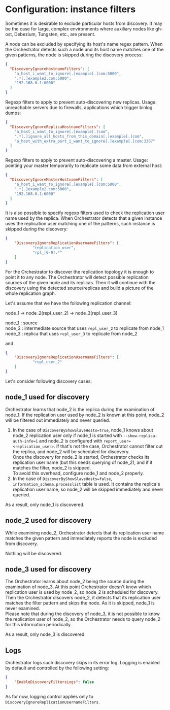 # Configuration: instance filters

Sometimes it is desirable to exclude particular hosts from discovery.
It may be the case for large, complex environments where auxiliary nodes like gh-ost, Debezium, Tungsten, etc., are present.

A node can be excluded by specifying its host's name regex pattern. When the Orchestrator detects such a node and its host name matches one of the given patterns, the node is skipped during the discovery process:

```json
{
  "DiscoveryIgnoreHostnameFilters": [
    "a_host_i_want_to_ignore[.]example[.]com:5000",
    ".*[.]example2.com:5000",
    "192.168.0.1:6000"
  ]
}
```

Regexp filters to apply to prevent auto-discovering new replicas. Usage: unreachable servers due to firewalls, applications which trigger binlog dumps:

```json
{
  "DiscoveryIgnoreReplicaHostnameFilters": [
    "a_host_i_want_to_ignore[.]example[.]com",
    ".*[.]ignore_all_hosts_from_this_domain[.]example[.]com",
    "a_host_with_extra_port_i_want_to_ignore[.]example[.]com:3307"
  ]
}
```

Regexp filters to apply to prevent auto-discovering a master. Usage: pointing your master temporarily to replicate some data from external host:

```json
{
  "DiscoveryIgnoreMasterHostnameFilters": [
    "a_host_i_want_to_ignore[.]example[.]com:5000",
    ".*[.]example2.com:5000",
    "192.168.0.1:6000"
  ]
}
```

It is also possible to specify regexp filters used to check the replication user name used by the replica. When Orchestrator detects that a given instance uses the replication user matching one of the patterns, such instance is skipped during the discovery:

```json
{
    "DiscoveryIgnoreReplicationUsernameFilters": [
            "replication_user",
            "rpl_[0-9].*"
    ]
}
```
For the Orchestrator to discover the replication topology it is enough to point it to any node. The Orchestrator will detect possible replication sources of the given node and its replicas. Then it will continue with the discovery using the detected source/replicas and build a picture of the whole replication graph.

Let's assume that we have the following replication channel:

node_1 -> node_2(repl_user_2) -> node_3(repl_user_3)

node_1 : source\
node_2 : intermediate source that uses `repl_user_2` to replicate from node_1\
node_3 : replica that uses `repl_user_3` to replicate from node_2

and
```json
{
    "DiscoveryIgnoreReplicationUsernameFilters": [
            "repl_user_2"
    ]
}
```

Let's consider following discovery cases:

## node_1 used for discovery
Orchestrator learns that node_2 is the replica during the examination of node_1. If the replication user used by node_2 is known at this point, node_2 will be filtered out immediately and never queried.
1. In the case of `DiscoverByShowSlaveHosts=true`, node_1 knows about node_2 replication user only if node_1 is started with `--show-replica-auth-info=1` and node_2 is configured with `report_user=<replication_user>`. If that's not the case, Orchestrator cannot filter out the replica, and node_2 will be scheduled for discovery.\
Once the discovery for node_2 is started, Orchestrator checks its replication user name (but this needs querying of node_2), and if it matches the filter, node_2 is skipped.\
To avoid this overhead, configure node_1 and node_2 properly.
2. In the case of `DiscoverByShowSlaveHosts=false`, `information_schema.processlist` table is used. It contains the replica's replication user name, so node_2 will be skipped immediately and never queried.

As a result, only node_1 is discovered.

## node_2 used for discovery
While examining node_2, Orchestrator detects that its replication user name matches the given pattern and immediately reports the node is excluded from discovery.

Nothing will be discovered.

## node_3 used for discovery
The Orchestrator learns about node_2 being the source during the examination of node_3. At this point Orchestrator doesn't know which replication user is used by node_2, so node_2 is scheduled for discovery. Then the Orchestrator discovers node_2, it detects that its replication user matches the filter pattern and skips the node. As it is skipped, node_1 is never examined. \
Please note that during the discovery of node_3, it is not possible to know the replication user of node_2, so the Orchestrator needs to query node_2 for this information periodically.

As a result, only node_3 is discovered.

## Logs
Orchestrator logs such discovery skips in its error log. Logging is enabled by default and controlled by the following setting:

```json
{
    "EnableDiscoveryFiltersLogs": false
}
```
As for now, logging control applies only to `DiscoveryIgnoreReplicationUsernameFilters`.